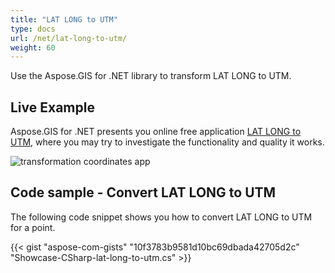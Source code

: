 ```yaml
---
title: "LAT LONG to UTM"
type: docs
url: /net/lat-long-to-utm/
weight: 60
---
```


Use the Aspose.GIS for .NET library to transform LAT LONG to UTM.

## **Live Example**

Aspose.GIS for .NET presents you online free application [LAT LONG to UTM](https://products.aspose.app/gis/transformation/lat-long-to-utm), where you may try to investigate the functionality and quality it works.

![transformation coordinates app](https://docs.aspose.com/gis/net/showcases/transformation/transformation-app.png)

## **Code sample - Convert LAT LONG to UTM**

The following code snippet shows you how to convert LAT LONG to UTM for a point.

{{< gist "aspose-com-gists" "10f3783b9581d10bc69dbada42705d2c" "Showcase-CSharp-lat-long-to-utm.cs" >}}
